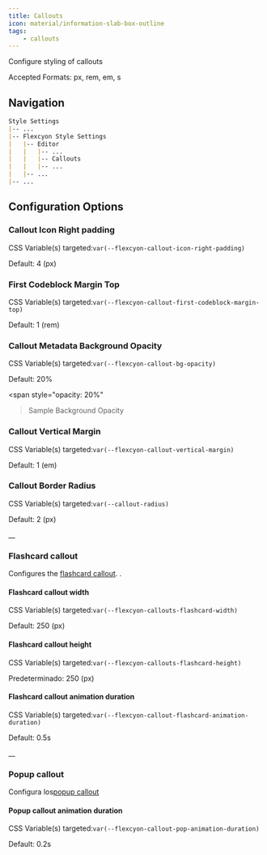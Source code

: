 ```yaml
---
title: Callouts
icon: material/information-slab-box-outline
tags:
    - callouts
---
```


Configure styling of callouts

Accepted Formats: px, rem, em, s

## Navigation

```md
Style Settings
|-- ...
|-- Flexcyon Style Settings
|   |-- Editor
|   |   |-- ...
|   |   |-- Callouts
|   |   |-- ...
|   |-- ...
|-- ...
```

## Configuration Options

### Callout Icon Right padding

CSS Variable(s) targeted:`var(--flexcyon-callout-icon-right-padding)`

Default: 4 (px)

### First Codeblock Margin Top

CSS Variable(s) targeted:`var(--flexcyon-callout-first-codeblock-margin-top)`

Default: 1 (rem)

### Callout Metadata Background Opacity

CSS Variable(s) targeted:`var(--flexcyon-callout-bg-opacity)`

Default: 20%

<span style="opacity: 20%"
>Sample Background Opacity</span>

### Callout Vertical Margin

CSS Variable(s) targeted:`var(--flexcyon-callout-vertical-margin)`

Default: 1 (em)

### Callout Border Radius

CSS Variable(s) targeted:`var(--callout-radius)`

Default: 2 (px)

__
### Flashcard callout

Configures the [flashcard callout](../../../Callout-Metadata/flashcard.md).
.

#### Flashcard callout width

CSS Variable(s) targeted:`var(--flexcyon-callouts-flashcard-width)`

Default: 250 (px)

#### Flashcard callout height

CSS Variable(s) targeted:`var(--flexcyon-callouts-flashcard-height)`

Predeterminado: 250 (px)

#### Flashcard callout animation duration

CSS Variable(s) targeted:`var(--flexcyon-callout-flashcard-animation-duration)`

Default: 0.5s

__
### Popup callout

Configura los[popup callout](../../../Callout-Metadata/popup.md)

#### Popup callout animation duration

CSS Variable(s) targeted:`var(--flexcyon-callout-pop-animation-duration)`

Default: 0.2s

